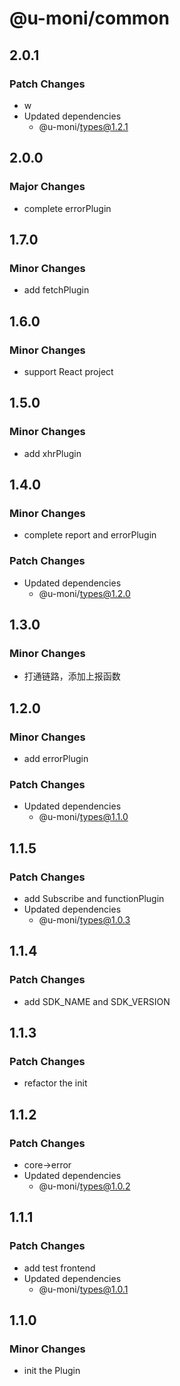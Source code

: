 # @u-moni/common

## 2.0.1

### Patch Changes

- w
- Updated dependencies
  - @u-moni/types@1.2.1

## 2.0.0

### Major Changes

- complete errorPlugin

## 1.7.0

### Minor Changes

- add fetchPlugin

## 1.6.0

### Minor Changes

- support React project

## 1.5.0

### Minor Changes

- add xhrPlugin

## 1.4.0

### Minor Changes

- complete report and errorPlugin

### Patch Changes

- Updated dependencies
  - @u-moni/types@1.2.0

## 1.3.0

### Minor Changes

- 打通链路，添加上报函数

## 1.2.0

### Minor Changes

- add errorPlugin

### Patch Changes

- Updated dependencies
  - @u-moni/types@1.1.0

## 1.1.5

### Patch Changes

- add Subscribe and functionPlugin
- Updated dependencies
  - @u-moni/types@1.0.3

## 1.1.4

### Patch Changes

- add SDK_NAME and SDK_VERSION

## 1.1.3

### Patch Changes

- refactor the init

## 1.1.2

### Patch Changes

- core->error
- Updated dependencies
  - @u-moni/types@1.0.2

## 1.1.1

### Patch Changes

- add test frontend
- Updated dependencies
  - @u-moni/types@1.0.1

## 1.1.0

### Minor Changes

- init the Plugin
